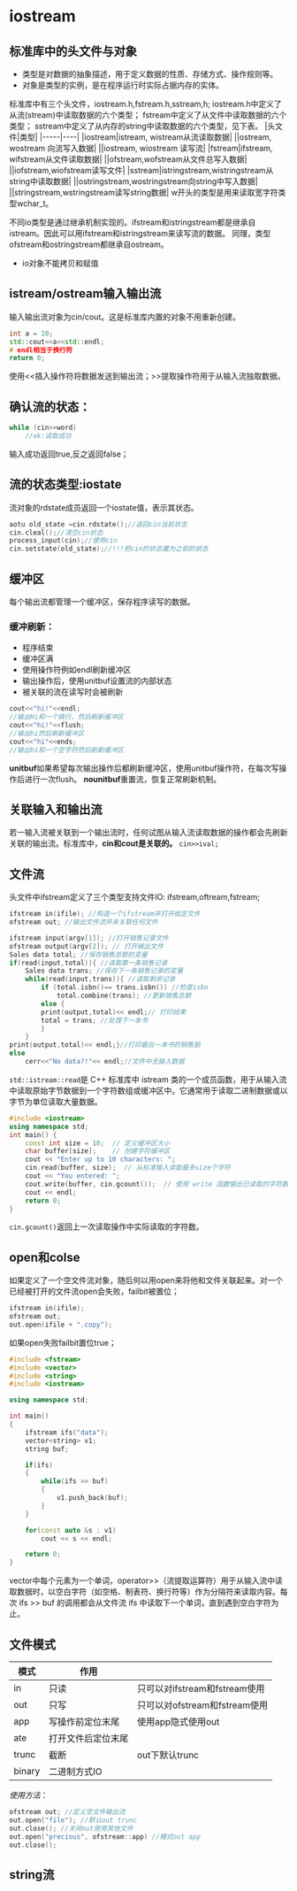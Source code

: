 # iostream
## 标准库中的头文件与对象

* 类型是对数据的抽象描述，用于定义数据的性质、存储方式、操作规则等。
* 对象是类型的实例，是在程序运行时实际占据内存的实体。

标准库中有三个头文件，iostream.h,fstream.h,sstream,h;
iostream.h中定义了从流(stream)中读取数据的六个类型；
fstream中定义了从文件中读取数据的六个类型；
sstream中定义了从内存的string中读取数据的六个类型，见下表。
|头文件|类型|
|-----|----|
|iostream|istream, wistream从流读取数据|
||ostream, wostream 向流写入数据|
||iostream, wiostream 读写流|
|fstream|ifstream, wifstream从文件读取数据|
||ofstream,wofstream从文件总写入数据|
||iofstream,wiofstream读写文件|
|sstream|istringstream,wistringstream从string中读取数据|
||ostringstream,wostringstream向string中写入数据|
||stringstream,wstringstream读写string数据|
w开头的类型是用来读取宽字符类型wchar_t。

不同io类型是通过继承机制实现的。ifstream和istringstream都是继承自istream。因此可以用ifstream和istringstream来读写流的数据。
同理，类型ofstream和ostringstream都继承自ostream。
* io对象不能拷贝和赋值

## istream/ostream输入输出流
输入输出流对象为cin/cout。这是标准库内置的对象不用重新创建。
```cpp
int a = 10;
std::cout<<a<<std::endl;
# endl相当于换行符
return 0;
```
使用<<插入操作符将数据发送到输出流；>>提取操作符用于从输入流独取数据。
## 确认流的状态：
```cpp
while (cin>>word)
    //ok:读取成功
```
输入成功返回true,反之返回false；

## 流的状态类型:iostate
流对象的rdstate成员返回一个iostate值，表示其状态。
```cpp
aotu old_state =cin.rdstate();//返回cin当前状态
cin.cleal();//清空cin状态
process_input(cin);//使用cin
cin.setstate(old_state);//!!!把cin的状态置为之前的状态
```

## 缓冲区
每个输出流都管理一个缓冲区，保存程序读写的数据。
### 缓冲刷新：
* 程序结束
* 缓冲区满
* 使用操作符例如endl刷新缓冲区
* 输出操作后，使用unitbuf设置流的内部状态
* 被关联的流在读写时会被刷新
```cpp
cout<<"hi!"<<endl;
//输出Hi和一个换行，然后刷新缓冲区
cout<<"hi!"<<flush;
//输出hi然后刷新缓冲区
cout<<"hi"<<ends;
//输出hi和一个空字符然后刷新缓冲区
```
**unitbuf**如果希望每次输出操作后都刷新缓冲区，使用unitbuf操作符，在每次写操作后进行一次flush。
**nounitbuf**重置流，恢复正常刷新机制。

## 关联输入和输出流
若一输入流被关联到一个输出流时，任何试图从输入流读取数据的操作都会先刷新关联的输出流。标准库中，**cin和cout是关联的。**
`cin>>ival;`

## 文件流
头文件中ifstream定义了三个类型支持文件IO:
ifstream,oftream,fstream;
```cpp
ifstream in(ifile); //构造一个ifstream并打开给定文件
ofstream out; //输出文件流并未关联任何文件
```

```cpp
ifstream input(argv[1]); //打开销售记录文件
ofstream output(argv[2]); // 打开输出文件
Sales data total; //保存销售总额的变量
if(read(input,total)){ //读取第一条销售记录
    Sales data trans; //保存下一条销售记录的变量
    while(read(input,trans)){ //读取剩余记录
        if (total.isbn()== trans.isbn()) //检查isbn
            total.combine(trans); //更新销售总额
        else {
        print(output,total)<< endl;// 打印结果
        total = trans; //处理下一本书
        }
    }
print(output,total)<< endl;}//打印最后一本书的销售额
else
    cerr<<"No data?!"<< endl;//文件中无输入数据
```
`std::istream::read`是 C++ 标准库中 istream 类的一个成员函数，用于从输入流中读取原始字节数据到一个字符数组或缓冲区中。它通常用于读取二进制数据或以字节为单位读取大量数据。
```cpp
#include <iostream>
using namespace std;
int main() {
    const int size = 10;  // 定义缓冲区大小
    char buffer[size];    // 创建字符缓冲区
    cout << "Enter up to 10 characters: ";
    cin.read(buffer, size);  // 从标准输入读取最多size个字符
    cout << "You entered: ";
    cout.write(buffer, cin.gcount());  // 使用 write 函数输出已读取的字符数
    cout << endl;
    return 0;
}
```
`cin.gcount()`返回上一次读取操作中实际读取的字符数。

## open和colse
如果定义了一个空文件流对象，随后何以用open来将他和文件关联起来。对一个已经被打开的文件流open会失败，failbit被置位；
```cpp
ifstream in(ifile);
ofstream out;
out.open(ifile + ".copy");
```
如果open失败failbit置位true；

```cpp
#include <fstream>
#include <vector>
#include <string>
#include <iostream>

using namespace std;

int main()
{
	ifstream ifs("data");
	vector<string> v1;
	string buf;

	if(ifs)
	{
		while(ifs >> buf)
		{
			v1.push_back(buf);
		}
	}

	for(const auto &s : v1)
		cout << s << endl;

	return 0;
}
```
vector中每个元素为一个单词，operator>>（流提取运算符）用于从输入流中读取数据时，以空白字符（如空格、制表符、换行符等）作为分隔符来读取内容。每次 ifs >> buf 的调用都会从文件流 ifs 中读取下一个单词，直到遇到空白字符为止。

## 文件模式
|模式|作用||
|----|----|----|
|in|只读|只可以对ifstream和fstream使用|
|out|只写|只可以对ofstream和fstream使用|
|app|写操作前定位末尾|使用app隐式使用out|
|ate|打开文件后定位末尾||
|trunc|截断|out下默认trunc|
|binary|二进制方式IO||
*使用方法*：
```cpp
ofstream out; //定义空文件输出流
out.open("file"); //默认out trunc
out.close(); //关闭out使用其他文件
out.open("precious", ofstream::app) //模式out app
out.close();
```

## string流